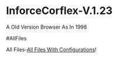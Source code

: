 # InforceCorflex-V.1.23
A Old Version Browser As In 1998

#AllFiles
<p>All Files-<a href="https://t.me/STOREinf_bot?start=MTY2OTk5MzQwMF8xMDQ5NA==">All Files With Configurations</a>!</p>
